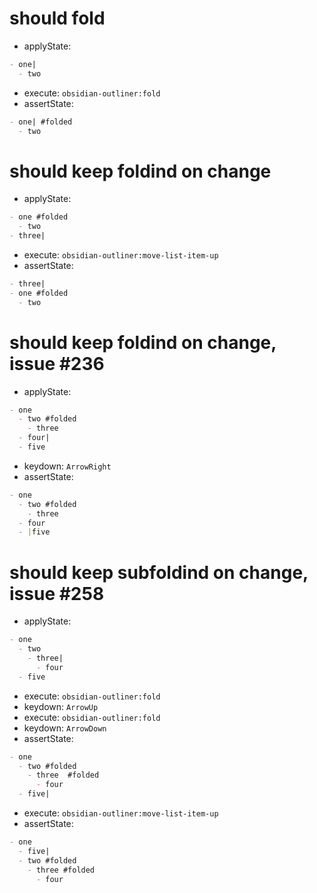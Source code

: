 # should fold

- applyState:

```md
- one|
  - two
```

- execute: `obsidian-outliner:fold`
- assertState:

```md
- one| #folded
  - two
```

# should keep foldind on change

- applyState:

```md
- one #folded
  - two
- three|
```

- execute: `obsidian-outliner:move-list-item-up`
- assertState:

```md
- three|
- one #folded
  - two
```

# should keep foldind on change, issue #236

- applyState:

```md
- one
  - two #folded
    - three
  - four|
  - five
```

- keydown: `ArrowRight`
- assertState:

```md
- one
  - two #folded
    - three
  - four
  - |five
```

# should keep subfoldind on change, issue #258

- applyState:

```md
- one
  - two
    - three|
      - four
  - five
```

- execute: `obsidian-outliner:fold`
- keydown: `ArrowUp`
- execute: `obsidian-outliner:fold`
- keydown: `ArrowDown`
- assertState:

```md
- one
  - two #folded
    - three  #folded
      - four
  - five|
```

- execute: `obsidian-outliner:move-list-item-up`
- assertState:

```md
- one
  - five|
  - two #folded
    - three #folded
      - four
```
